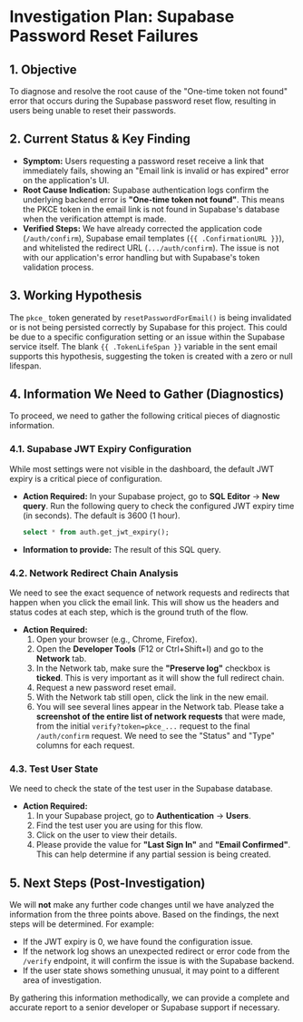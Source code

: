 # Investigation Plan: Supabase Password Reset Failures

## 1. Objective

To diagnose and resolve the root cause of the "One-time token not found" error that occurs during the Supabase password reset flow, resulting in users being unable to reset their passwords.

## 2. Current Status & Key Finding

- **Symptom:** Users requesting a password reset receive a link that immediately fails, showing an "Email link is invalid or has expired" error on the application's UI.
- **Root Cause Indication:** Supabase authentication logs confirm the underlying backend error is **"One-time token not found"**. This means the PKCE token in the email link is not found in Supabase's database when the verification attempt is made.
- **Verified Steps:** We have already corrected the application code (`/auth/confirm`), Supabase email templates (`{{ .ConfirmationURL }}`), and whitelisted the redirect URL (`.../auth/confirm`). The issue is not with our application's error handling but with Supabase's token validation process.

## 3. Working Hypothesis

The `pkce_` token generated by `resetPasswordForEmail()` is being invalidated or is not being persisted correctly by Supabase for this project. This could be due to a specific configuration setting or an issue within the Supabase service itself. The blank `{{ .TokenLifeSpan }}` variable in the sent email supports this hypothesis, suggesting the token is created with a zero or null lifespan.

## 4. Information We Need to Gather (Diagnostics)

To proceed, we need to gather the following critical pieces of diagnostic information.

### 4.1. Supabase JWT Expiry Configuration

While most settings were not visible in the dashboard, the default JWT expiry is a critical piece of configuration.
- **Action Required:** In your Supabase project, go to **SQL Editor** -> **New query**. Run the following query to check the configured JWT expiry time (in seconds). The default is 3600 (1 hour).
  ```sql
  select * from auth.get_jwt_expiry();
  ```
- **Information to provide:** The result of this SQL query.

### 4.2. Network Redirect Chain Analysis

We need to see the exact sequence of network requests and redirects that happen when you click the email link. This will show us the headers and status codes at each step, which is the ground truth of the flow.
- **Action Required:**
  1.  Open your browser (e.g., Chrome, Firefox).
  2.  Open the **Developer Tools** (F12 or Ctrl+Shift+I) and go to the **Network** tab.
  3.  In the Network tab, make sure the **"Preserve log"** checkbox is **ticked**. This is very important as it will show the full redirect chain.
  4.  Request a new password reset email.
  5.  With the Network tab still open, click the link in the new email.
  6.  You will see several lines appear in the Network tab. Please take a **screenshot of the entire list of network requests** that were made, from the initial `verify?token=pkce_...` request to the final `/auth/confirm` request. We need to see the "Status" and "Type" columns for each request.

### 4.3. Test User State

We need to check the state of the test user in the Supabase database.
- **Action Required:**
  1.  In your Supabase project, go to **Authentication** -> **Users**.
  2.  Find the test user you are using for this flow.
  3.  Click on the user to view their details.
  4.  Please provide the value for **"Last Sign In"** and **"Email Confirmed"**. This can help determine if any partial session is being created.

## 5. Next Steps (Post-Investigation)

We will **not** make any further code changes until we have analyzed the information from the three points above. Based on the findings, the next steps will be determined. For example:
- If the JWT expiry is 0, we have found the configuration issue.
- If the network log shows an unexpected redirect or error code from the `/verify` endpoint, it will confirm the issue is with the Supabase backend.
- If the user state shows something unusual, it may point to a different area of investigation.

By gathering this information methodically, we can provide a complete and accurate report to a senior developer or Supabase support if necessary. 